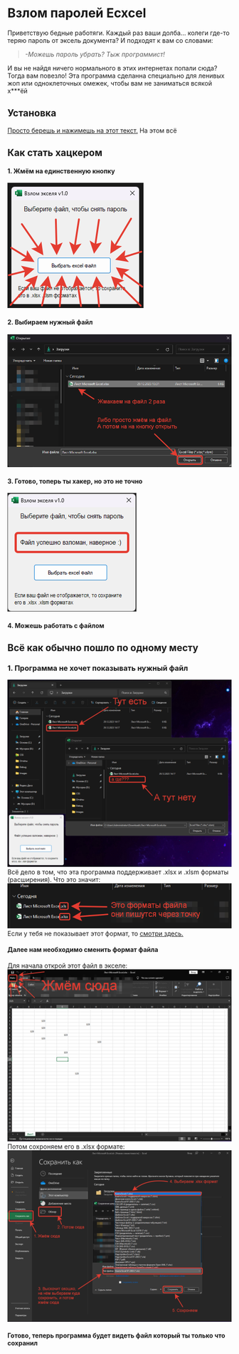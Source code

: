 # Взлом паролей Ecxcel

Приветствую бедные работяги. Каждый раз ваши долба... колеги где-то теряю пароль от эксель документа? И подходят к вам со словами: 
>*-Можешь пароль убрать? Тыж программист!*

И вы не найдя ничего нормального в этих интернетах попали сюда? Тогда вам повезло! Эта программа сделанна специально для ленивых жоп или одноклеточных омежек, чтобы вам не заниматься всякой х***ёй



## Установка
<a href = "https://github.com/PetkaKahin/Excel-password-hacking/blob/Dowland/Взлом%20паролей%20Excel.exe" download>Просто берешь и нажимешь на этот текст.</a>
На этом всё



## Как стать хацкером
#### 1. Жмём на единственную кнопку
![Alt text](.//Images/image.png)
#### 2. Выбираем нужный файл
![Alt text](.//Images/image2.png)
#### 3. Готово, топерь ты хакер, но это не точно
![Alt text](.//Images/image3.png)
#### 4. Можешь работать с файлом



## Всё как обычно пошло по одному месту
### 1. Программа не хочет показывать нужный файл
![Alt text](.//Images/image4.png)
Всё дело в том, что эта программа поддерживает .xlsx и .xlsm форматы (расширения). 
Что это значит:
![Alt text](.//Images/image5.png)
Если у тебя не показывает этот формат, то [смотри здесь.](https://remontka.pro/file-extensions/)

#### Далее нам необходимо сменить формат файла
Для начала открой этот файл в экселе:
![Alt text](.//Images/image6.png)
Потом сохроняем его в .xlsx формате:
![Alt text](.//Images/image7.png)
#### Готово, теперь программа будет видеть файл который ты только что сохранил
